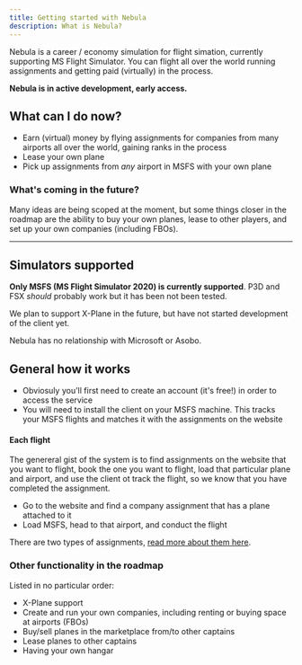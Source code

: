 ```yaml
---
title: Getting started with Nebula
description: What is Nebula?
---
```


Nebula is a career / economy simulation for flight simation, currently supporting MS Flight Simulator. You can flight all over the world running assignments and getting paid (virtually) in the process.

**Nebula is in active development, early access.**

## What can I do now?

- Earn (virtual) money by flying assignments for companies from many airports all over the world, gaining ranks in the process
- Lease your own plane
- Pick up assignments from _any_ airport in MSFS with your own plane

### What's coming in the future?

Many ideas are being scoped at the moment, but some things closer in the roadmap are the ability to buy your own planes, lease to other players, and set up your own companies (including FBOs).

---

## Simulators supported

**Only MSFS (MS Flight Simulator 2020) is currently supported**. P3D and FSX _should_ probably work but it has been not been tested.

We plan to support X-Plane in the future, but have not started development of the client yet.

Nebula has no relationship with Microsoft or Asobo.

## General how it works

- Obviosuly you'll first need to create an account (it's free!) in order to access the service
- You will need to install the client on your MSFS machine. This tracks your MSFS flights and matches it with the assignments on the website

#### Each flight

The genereral gist of the system is to find assignments on the website that you want to flight, book the one you want to flight, load that particular plane and airport, and use the client ot track the flight, so we know that you have completed the assignment.

- Go to the website and find a company assignment that has a plane attached to it
- Load MSFS, head to that airport, and conduct the flight

There are two types of assignments, [read more about them here](/assignments/types/).

### Other functionality in the roadmap

Listed in no particular order:

- X-Plane support
- Create and run your own companies, including renting or buying space at airports (FBOs)
- Buy/sell planes in the marketplace from/to other captains
- Lease planes to other captains
- Having your own hangar
